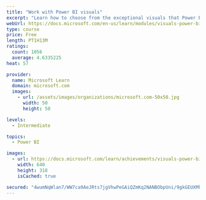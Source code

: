 ```yaml
---
title: "Work with Power BI visuals"
excerpt: "Learn how to choose from the exceptional visuals that Power BI makes available to you. Formatting visuals will direct the user’s attention to exactly where you want it, while helping to make the visual easier to read and interpret. You will also learn about how to use key performance indicators (KPIs)."
webUrl: https://docs.microsoft.com/en-us/learn/modules/visuals-power-bi/
type: course
price: Free
length: PT1H13M
ratings:
  count: 1056
  average: 4.6335225
heat: 57

provider:
  name: Microsoft Learn
  domain: microsoft.com
  images:
    - url: /assets/images/organizations/microsoft.com-50x50.jpg
      width: 50
      height: 50

levels:
  - Intermediate

topics:
  - Power BI

images:
  - url: https://docs.microsoft.com/learn/achievements/visuals-power-bi-social.png
    width: 640
    height: 318
    isCached: true

secured: "4wumNqWlan7/WW7ca9AeJRts7jgVhwPeGAiQZmKq2NANBObpUni/9gkGEUXMkjmd9Xnygnhi4cOrSYmGST1HwvwIQz9UU0xPmQ+3heoiyLe8X1X8b43g3/XfEtndpiksQvHXrZfOWQnYDmaFquElHal3gv+XxOlf7+n2ltgDdvWi412Ih58VPOvQ+Y6lWET6zsj9jFoGBRCSSDtD3pOczHXIMjFqZdxAqPhEmg+pCpzaBxYV01xtLMHvNOkOXT8O09JCfs/0g3G7cxpltGw+ua3dkHeoy90hPkkbnq7TQ7bpUAUjfLqF3USejJN1aH4hJhz+LQukll+509KcBNqtmLgEMzDRA+LGy0pVEL7mo92OWKEmO/4g/errKfqwMeg3v4rjmAP/TvMNVXpNSw6GSUrFVGMOJ9OVuklg6/zhd1w=;hOCP4sfAVkO+vjkmDV7p9A=="
---
```


